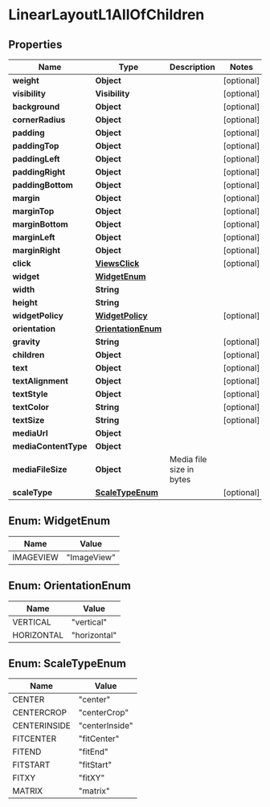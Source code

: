 

# LinearLayoutL1AllOfChildren


## Properties

| Name | Type | Description | Notes |
|------------ | ------------- | ------------- | -------------|
|**weight** | **Object** |  |  [optional] |
|**visibility** | **Visibility** |  |  [optional] |
|**background** | **Object** |  |  [optional] |
|**cornerRadius** | **Object** |  |  [optional] |
|**padding** | **Object** |  |  [optional] |
|**paddingTop** | **Object** |  |  [optional] |
|**paddingLeft** | **Object** |  |  [optional] |
|**paddingRight** | **Object** |  |  [optional] |
|**paddingBottom** | **Object** |  |  [optional] |
|**margin** | **Object** |  |  [optional] |
|**marginTop** | **Object** |  |  [optional] |
|**marginBottom** | **Object** |  |  [optional] |
|**marginLeft** | **Object** |  |  [optional] |
|**marginRight** | **Object** |  |  [optional] |
|**click** | [**ViewsClick**](ViewsClick.md) |  |  [optional] |
|**widget** | [**WidgetEnum**](#WidgetEnum) |  |  |
|**width** | **String** |  |  |
|**height** | **String** |  |  |
|**widgetPolicy** | [**WidgetPolicy**](WidgetPolicy.md) |  |  [optional] |
|**orientation** | [**OrientationEnum**](#OrientationEnum) |  |  |
|**gravity** | **String** |  |  [optional] |
|**children** | **Object** |  |  [optional] |
|**text** | **Object** |  |  [optional] |
|**textAlignment** | **Object** |  |  [optional] |
|**textStyle** | **Object** |  |  [optional] |
|**textColor** | **String** |  |  [optional] |
|**textSize** | **String** |  |  [optional] |
|**mediaUrl** | **Object** |  |  |
|**mediaContentType** | **Object** |  |  |
|**mediaFileSize** | **Object** | Media file size in bytes |  |
|**scaleType** | [**ScaleTypeEnum**](#ScaleTypeEnum) |  |  [optional] |



## Enum: WidgetEnum

| Name | Value |
|---- | -----|
| IMAGEVIEW | &quot;ImageView&quot; |



## Enum: OrientationEnum

| Name | Value |
|---- | -----|
| VERTICAL | &quot;vertical&quot; |
| HORIZONTAL | &quot;horizontal&quot; |



## Enum: ScaleTypeEnum

| Name | Value |
|---- | -----|
| CENTER | &quot;center&quot; |
| CENTERCROP | &quot;centerCrop&quot; |
| CENTERINSIDE | &quot;centerInside&quot; |
| FITCENTER | &quot;fitCenter&quot; |
| FITEND | &quot;fitEnd&quot; |
| FITSTART | &quot;fitStart&quot; |
| FITXY | &quot;fitXY&quot; |
| MATRIX | &quot;matrix&quot; |



